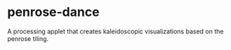 penrose-dance
=============

A processing applet that creates kaleidoscopic visualizations based on the penrose tiling. 